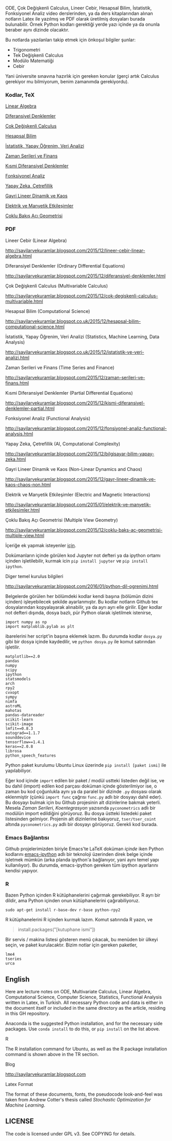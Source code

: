 
ODE, Çok Değişkenli Calculus, Lineer Cebir, Hesapsal Bilim,
İstatistik, Fonksiyonel Analiz video derslerinden, ya da ders
kitaplarından alınan notların Latex ile yazılmış ve PDF olarak
üretilmiş dosyaları burada bulunabilir. Örnek Python kodları gerektiği
yerde yazı içinde ya da onunla beraber aynı dizinde olacaktır.

Bu notlarda yazılanları takip etmek için önkoşul bilgiler şunlar:

* Trigonometri
* Tek Değişkenli Calculus
* Modülo Matematiği
* Cebir

Yani üniversite sınavına hazırlık için gereken konular (gerçi artık
Calculus gerekiyor mu bilmiyorum, benim zamanımda gerekiyordu).

### Kodlar, TeX

[Linear Algebra](linear)

[Diferansiyel Denklemler](ode)

[Çok Değişkenli Calculus](calc_multi)

[Hesapsal Bilim](compscieng)

[İstatistik, Yapay Öğrenim, Veri Analizi](stat)

[Zaman Serileri ve Finans](tser)

[Kısmi Diferansiyel Denklemler](pde)

[Fonksiyonel Analiz](func_analysis)

[Yapay Zeka, Çetrefillik](app_math)

[Gayri Lineer Dinamik ve Kaos](chaos)

[Elektrik ve Manyetik Etkileşimler](elecmag)

[Çoklu Bakış Açı Geometrisi](vision)

### PDF

Lineer Cebir (Linear Algebra)

http://sayilarvekuramlar.blogspot.com/2015/12/lineer-cebir-linear-algebra.html

Diferansiyel Denklemler (Ordinary Differential Equations)

http://sayilarvekuramlar.blogspot.com/2015/12/diferansiyel-denklemler.html

Çok Değişkenli Calculus (Multivariable Calculus)

http://sayilarvekuramlar.blogspot.com/2015/12/cok-degiskenli-calculus-multivariable.html

Hesapsal Bilim (Computational Science)

http://sayilarvekuramlar.blogspot.co.uk/2015/12/hesapsal-bilim-computational-science.html

İstatistik, Yapay Öğrenim, Veri Analizi (Statistics, Machine Learning, Data Analysis)

http://sayilarvekuramlar.blogspot.co.uk/2015/12/istatistik-ve-veri-analizi.html

Zaman Serileri ve Finans (Time Series and Finance)

http://sayilarvekuramlar.blogspot.com/2015/12/zaman-serileri-ve-finans.html

Kısmi Diferansiyel Denklemler (Partial Differential Equations)

http://sayilarvekuramlar.blogspot.com/2015/12/kismi-diferansiyel-denklemler-partial.html

Fonksiyonel Analiz (Functional Analysis)

http://sayilarvekuramlar.blogspot.com/2015/12/fonsiyonel-analiz-functional-analysis.html

Yapay Zeka, Çetrefillik (AI, Computational Complexity)

http://sayilarvekuramlar.blogspot.com/2015/12/bilgisayar-bilim-yapay-zeka.html

Gayri Lineer Dinamik ve Kaos (Non-Linear Dynamics and Chaos)

http://sayilarvekuramlar.blogspot.com/2015/12/gayr-lineer-dinamik-ve-kaos-chaos-non.html

Elektrik ve Manyetik Etkileşimler (Electric and Magnetic Interactions)

http://sayilarvekuramlar.blogspot.com/2015/01/elektrik-ve-manyetik-etkilesimler.html

Çoklu Bakış Açı Geometrisi (Multiple View Geometry)

http://sayilarvekuramlar.blogspot.com/2015/12/coklu-baks-ac-geometrisi-multiple-view.html

İçeriğe ek yapmak isteyenler [için](CONTRIBUTING.md).

Dokümanların içinde görülen kod Jupyter not defteri ya da ipython
ortamı içinden işletilebilir, kurmak icin `pip install jupyter` ve
`pip install ipython`.

Diger temel kurulus bilgileri

http://sayilarvekuramlar.blogspot.com/2016/01/python-dil-ogrenimi.html

Belgelerde görülen her bölümdeki kodlar kendi başına (bölümün dizini
içinden) işleyebilecek şekilde ayarlanmıştır. Bu kodlar notların
Github tex dosyalarından kopyalayarak alınabilir, ya da ayrı ayrı elle
girilir. Eğer kodlar not defteri dışında, dosya bazlı, pür Python
olarak işletilmek istenirse,

```
import numpy as np
import matploblib.pylab as plt
```

ibarelerini her script'in başına eklemek lazım. Bu durumda kodlar
`dosya.py` gibi bir dosya içinde kaydedilir, ve `python dosya.py` ile
komut satırından işletilir.

```
matplotlib==2.0
pandas
numpy
scipy
ipython
statsmodels
arch
rpy2
cvxopt
sympy
nimfa
astroML
mahotas
pandas-datareader
scikit-learn
scikit-image
lmfit==0.8.3
autograd==1.1.7
sounddevice
tensorflow==1.4.1
keras==2.0.8
librosa
python_speech_features
```

Python paket kurulumu Ubuntu Linux üzerinde `pip install [paket ismi]`
ile yapılabiliyor.

Eğer kod içinde `import` edilen bir paket / modül ustteki listeden
değil ise, ve bu dahil (import) edilen kod parçası doküman içinde
gösterilmiyor ise, o zaman bu kod çoğunlukla aynı ya da paralel bir
dizinde `.py` dosyası olarak eklenmiştir (çünkü `import func` çağrısı
`func.py` adlı bir dosyayı dahil eder). Bu dosyayı bulmak için bu
Github projesinin alt dizinlerine bakmak yeterli. Mesela *Zaman
Serileri, Koentegrasyon* yazısında `pyconometrics` adlı bir modülün
import edildiğini görüyoruz. Bu dosya üstteki listedeki paket
listesinden gelmiyor. Projenin alt dizinlerine bakıyoruz, `tser/tser_coint`
altında `pyconometrics.py` adlı bir dosyayı görüyoruz. Gerekli kod burada.

### Emacs Bağlantısı

Github projelerimizden biriyle Emacs'te LaTeX doküman *içinde* iken
Python kodlarını
[emacs-ipython](https://github.com/burakbayramli/emacs-ipython) adlı
bir teknoloji üzerinden direk belge içinde işletmek mümkün (arka
planda ipython'a bağlanıyor, yani aynı temel yapı kullanılıyor). Bu
durumda, emacs-ipython gereken tüm ipython ayarlarını kendisi yapıyor.

### R

Bazen Python içinden R kütüphanelerini çağırmak gerekebiliyor. R ayrı
bir dildir, ama Python içinden onun kütüphanelerini çağırabiliyoruz.

```
sudo apt-get install r-base-dev r-base python-rpy2
```

R kütüphanelerini R içinden kurmak lazım. Komut satırında R yazın, ve

> install.packages("[kutuphane ismi"])

Bir servis / makina listesi gösteren menü çıkacak, bu menüden bir
ülkeyi seçin, ve paket kurulacaktır. Bizim notlar için gereken paketler,

```
lme4
tseries
urca
```

## English

Here are lecture notes on ODE, Multivariate Calculus, Linear Algebra,
Computational Science, Computer Science, Statistics, Functional
Analysis written in Latex, in Turkish. All necessary Python code and
data is either in the document itself or included in the same
directory as the article, residing in this GH repository.

Anaconda is the suggested Python installation, and for the necessary
side packages. Use `conda install` to do this, or `pip install` on the
list above.

R

The R installation command for Ubuntu, as well as the R package
installation command is shown above in the TR section.

Blog

http://sayilarvekuramlar.blogspot.com

Latex Format

The format of these documents, fonts, the pseudocode look-and-feel was
taken from Andrew Cotter's thesis called *Stochastic Optimization for
Machine Learning*.

## LICENSE

The code is licensed under GPL v3. See COPYING for details.


